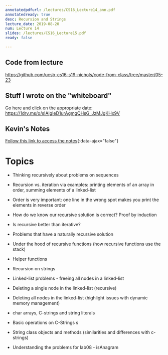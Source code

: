 ```yaml
---
annotatedpdfurl: /lectures/CS16_Lecture14_ann.pdf
annotatedready: true
desc: Recursion and Strings
lecture_date: 2019-08-20
num: Lecture 14
slides: /lectures/CS16_Lecture15.pdf
ready: false

---
```


## Code from lecture

<https://github.com/ucsb-cs16-s19-nichols/code-from-class/tree/master/05-23>

## Stuff I wrote on the "whiteboard"

Go here and click on the appropriate date:
<https://1drv.ms/o/s!AlgIeD1urAgmgQHsG_JzMJgKHx9V>

## Kevin's Notes

[Follow this link to access the notes](/lectures/CS16_Lecture14_Notes.docx){:data-ajax="false"}

# Topics

* Thinking recursively about problems on sequences
* Recursion vs. iteration via examples: printing elements of an array in order, summing elements of a linked-list
* Order is very important: one line in the wrong spot makes you print the elements in reverse order


* How do we know our recursive solution is correct? Proof by induction
* Is recursive better than iterative?
* Problems that have a naturally recursive solution
* Under the hood of recursive functions (how recursive functions use the stack)
* Helper functions
* Recursion on strings
* Linked-list problems - freeing all nodes in a linked-list


* Deleting a single node in the linked-list (recursive)
* Deleting all nodes in the linked-list (highlight issues with dynamic memory management)


* char arrays, C-strings and string literals
* Basic operations on C-Strings s
* String class objects and methods (similarities and differences with c-strings)
* Understanding the problems for lab08 - isAnagram